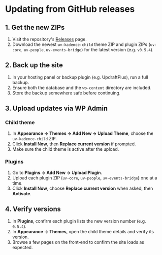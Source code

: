 # Updating from GitHub releases

## 1. Get the new ZIPs
1. Visit the repository's [Releases](https://github.com/ungevil/Unge-Vil-Website/releases) page.
2. Download the newest `uv-kadence-child` theme ZIP and plugin ZIPs (`uv-core`, `uv-people`, `uv-events-bridge`) for the latest version (e.g. `v0.5.4`).

## 2. Back up the site
1. In your hosting panel or backup plugin (e.g. UpdraftPlus), run a full backup.
2. Ensure both the database and the `wp-content` directory are included.
3. Store the backup somewhere safe before continuing.

## 3. Upload updates via WP Admin
### Child theme
1. In **Appearance → Themes → Add New → Upload Theme**, choose the `uv-kadence-child` ZIP.
2. Click **Install Now**, then **Replace current version** if prompted.
3. Make sure the child theme is active after the upload.

### Plugins
1. Go to **Plugins → Add New → Upload Plugin**.
2. Upload each plugin ZIP (`uv-core`, `uv-people`, `uv-events-bridge`) one at a time.
3. Click **Install Now**, choose **Replace current version** when asked, then **Activate**.

## 4. Verify versions
1. In **Plugins**, confirm each plugin lists the new version number (e.g. `0.5.4`).
2. In **Appearance → Themes**, open the child theme details and verify its version.
3. Browse a few pages on the front‑end to confirm the site loads as expected.

